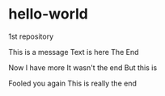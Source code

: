 # hello-world
1st repository

This is a message
Text is here
The End

Now I have more
It wasn't the end
But this is

Fooled you again
This is really the end
